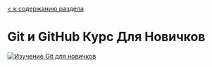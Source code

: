  [< к содержанию раздела](/readme.md)
 # Git и GitHub Курс Для Новичков 

 
[![Изучение Git для новичков](http://img.youtube.com/vi/zZBiln_2FhM/0.jpg)](http://www.youtube.com/watch?v=zZBiln_2FhM)